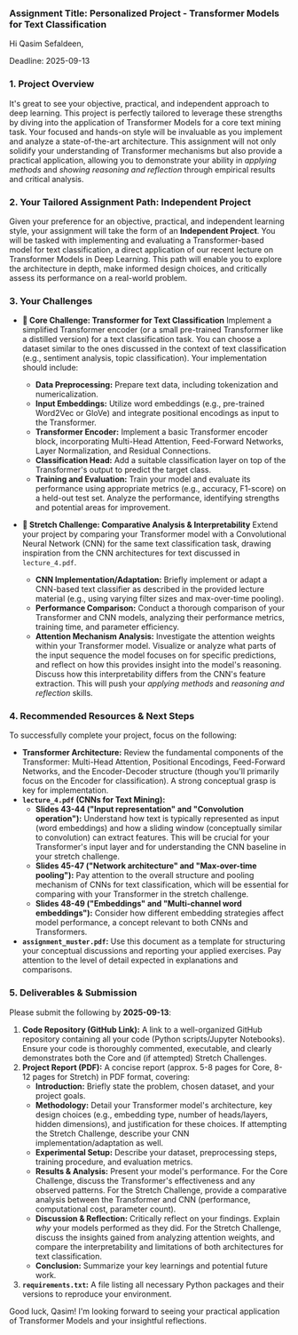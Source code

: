 ### Assignment Title: Personalized Project - Transformer Models for Text Classification

Hi Qasim Sefaldeen,

Deadline: 2025-09-13

### 1. Project Overview
It's great to see your objective, practical, and independent approach to deep learning. This project is perfectly tailored to leverage these strengths by diving into the application of Transformer Models for a core text mining task. Your focused and hands-on style will be invaluable as you implement and analyze a state-of-the-art architecture. This assignment will not only solidify your understanding of Transformer mechanisms but also provide a practical application, allowing you to demonstrate your ability in *applying methods* and *showing reasoning and reflection* through empirical results and critical analysis.

### 2. Your Tailored Assignment Path: Independent Project
Given your preference for an objective, practical, and independent learning style, your assignment will take the form of an **Independent Project**. You will be tasked with implementing and evaluating a Transformer-based model for text classification, a direct application of our recent lecture on Transformer Models in Deep Learning. This path will enable you to explore the architecture in depth, make informed design choices, and critically assess its performance on a real-world problem.

### 3. Your Challenges
*   **🎯 Core Challenge: Transformer for Text Classification**
    Implement a simplified Transformer encoder (or a small pre-trained Transformer like a distilled version) for a text classification task. You can choose a dataset similar to the ones discussed in the context of text classification (e.g., sentiment analysis, topic classification).
    Your implementation should include:
    *   **Data Preprocessing:** Prepare text data, including tokenization and numericalization.
    *   **Input Embeddings:** Utilize word embeddings (e.g., pre-trained Word2Vec or GloVe) and integrate positional encodings as input to the Transformer.
    *   **Transformer Encoder:** Implement a basic Transformer encoder block, incorporating Multi-Head Attention, Feed-Forward Networks, Layer Normalization, and Residual Connections.
    *   **Classification Head:** Add a suitable classification layer on top of the Transformer's output to predict the target class.
    *   **Training and Evaluation:** Train your model and evaluate its performance using appropriate metrics (e.g., accuracy, F1-score) on a held-out test set. Analyze the performance, identifying strengths and potential areas for improvement.

*   **🚀 Stretch Challenge: Comparative Analysis & Interpretability**
    Extend your project by comparing your Transformer model with a Convolutional Neural Network (CNN) for the same text classification task, drawing inspiration from the CNN architectures for text discussed in `lecture_4.pdf`.
    *   **CNN Implementation/Adaptation:** Briefly implement or adapt a CNN-based text classifier as described in the provided lecture material (e.g., using varying filter sizes and max-over-time pooling).
    *   **Performance Comparison:** Conduct a thorough comparison of your Transformer and CNN models, analyzing their performance metrics, training time, and parameter efficiency.
    *   **Attention Mechanism Analysis:** Investigate the attention weights within your Transformer model. Visualize or analyze what parts of the input sequence the model focuses on for specific predictions, and reflect on how this provides insight into the model's reasoning. Discuss how this interpretability differs from the CNN's feature extraction. This will push your *applying methods* and *reasoning and reflection* skills.

### 4. Recommended Resources & Next Steps
To successfully complete your project, focus on the following:

*   **Transformer Architecture:** Review the fundamental components of the Transformer: Multi-Head Attention, Positional Encodings, Feed-Forward Networks, and the Encoder-Decoder structure (though you'll primarily focus on the Encoder for classification). A strong conceptual grasp is key for implementation.
*   **`lecture_4.pdf` (CNNs for Text Mining):**
    *   **Slides 43-44 ("Input representation" and "Convolution operation"):** Understand how text is typically represented as input (word embeddings) and how a sliding window (conceptually similar to convolution) can extract features. This will be crucial for your Transformer's input layer and for understanding the CNN baseline in your stretch challenge.
    *   **Slides 45-47 ("Network architecture" and "Max-over-time pooling"):** Pay attention to the overall structure and pooling mechanism of CNNs for text classification, which will be essential for comparing with your Transformer in the stretch challenge.
    *   **Slides 48-49 ("Embeddings" and "Multi-channel word embeddings"):** Consider how different embedding strategies affect model performance, a concept relevant to both CNNs and Transformers.
*   **`assignment_muster.pdf`:** Use this document as a template for structuring your conceptual discussions and reporting your applied exercises. Pay attention to the level of detail expected in explanations and comparisons.

### 5. Deliverables & Submission
Please submit the following by **2025-09-13**:

1.  **Code Repository (GitHub Link):** A link to a well-organized GitHub repository containing all your code (Python scripts/Jupyter Notebooks). Ensure your code is thoroughly commented, executable, and clearly demonstrates both the Core and (if attempted) Stretch Challenges.
2.  **Project Report (PDF):** A concise report (approx. 5-8 pages for Core, 8-12 pages for Stretch) in PDF format, covering:
    *   **Introduction:** Briefly state the problem, chosen dataset, and your project goals.
    *   **Methodology:** Detail your Transformer model's architecture, key design choices (e.g., embedding type, number of heads/layers, hidden dimensions), and justification for these choices. If attempting the Stretch Challenge, describe your CNN implementation/adaptation as well.
    *   **Experimental Setup:** Describe your dataset, preprocessing steps, training procedure, and evaluation metrics.
    *   **Results & Analysis:** Present your model's performance. For the Core Challenge, discuss the Transformer's effectiveness and any observed patterns. For the Stretch Challenge, provide a comparative analysis between the Transformer and CNN (performance, computational cost, parameter count).
    *   **Discussion & Reflection:** Critically reflect on your findings. Explain *why* your models performed as they did. For the Stretch Challenge, discuss the insights gained from analyzing attention weights, and compare the interpretability and limitations of both architectures for text classification.
    *   **Conclusion:** Summarize your key learnings and potential future work.
3.  **`requirements.txt`:** A file listing all necessary Python packages and their versions to reproduce your environment.

Good luck, Qasim! I'm looking forward to seeing your practical application of Transformer Models and your insightful reflections.